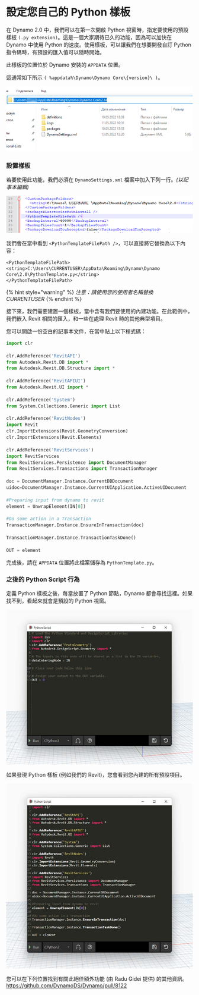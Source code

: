 # 設定您自己的 Python 樣板

在 Dynamo 2.0 中，我們可以在第一次開啟 Python 視窗時，指定要使用的預設樣板 `(.py extension)`。這是一個大家期待已久的功能，因為可以加快在 Dynamo 中使用 Python 的速度。使用樣板，可以讓我們在想要開發自訂 Python 指令碼時，有預設的匯入值可以隨時開始。

此樣板的位置位於 Dynamo 安裝的 `APPDATA` 位置。

這通常如下所示 `( %appdata%\Dynamo\Dynamo Core\{version}\ )`。

![](../images/8-3/3/pythontemplates-appdatafolderlocation.jpg)

### 設置樣板

若要使用此功能，我們必須在 `DynamoSettings.xml` 檔案中加入下列一行。_(以記事本編輯)_

![](../images/8-3/3/pythontemplates-dynamosettingsxmlfile.png)

我們會在當中看到 `<PythonTemplateFilePath />`，可以直接將它替換為以下內容：

```
<PythonTemplateFilePath>
<string>C:\Users\CURRENTUSER\AppData\Roaming\Dynamo\Dynamo Core\2.0\PythonTemplate.py</string>
</PythonTemplateFilePath>
```

{% hint style="warning" %} 
_注意：請使用您的使用者名稱替換 CURRENTUSER_ 
{% endhint %}

接下來，我們需要建置一個樣板，當中含有我們要使用的內建功能。在此範例中，我們嵌入 Revit 相關的匯入，和一些在處理 Revit 時的其他典型項目。

您可以開啟一份空白的記事本文件，在當中貼上以下程式碼：

``` py
import clr

clr.AddReference('RevitAPI')
from Autodesk.Revit.DB import *
from Autodesk.Revit.DB.Structure import *

clr.AddReference('RevitAPIUI')
from Autodesk.Revit.UI import *

clr.AddReference('System')
from System.Collections.Generic import List

clr.AddReference('RevitNodes')
import Revit
clr.ImportExtensions(Revit.GeometryConversion)
clr.ImportExtensions(Revit.Elements)

clr.AddReference('RevitServices')
import RevitServices
from RevitServices.Persistence import DocumentManager
from RevitServices.Transactions import TransactionManager

doc = DocumentManager.Instance.CurrentDBDocument
uidoc=DocumentManager.Instance.CurrentUIApplication.ActiveUIDocument

#Preparing input from dynamo to revit
element = UnwrapElement(IN[0])

#Do some action in a Transaction
TransactionManager.Instance.EnsureInTransaction(doc)

TransactionManager.Instance.TransactionTaskDone()

OUT = element
```

完成後，請在 `APPDATA` 位置將此檔案儲存為 `PythonTemplate.py`。

### 之後的 Python Script 行為

定義 Python 樣板之後，每當放置了 Python 節點，Dynamo 都會尋找這裡。如果找不到，看起來就會是預設的 Python 視窗。

![](../images/8-3/3/pythontemplates-beforesetuptemplate.jpg)

如果發現 Python 樣板 (例如我們的 Revit)，您會看到您內建的所有預設項目。

![](../images/8-3/3/pythontemplates-aftersetuptemplate.jpg)

您可以在下列位置找到有關此絕佳額外功能 (由 Radu Gidei 提供) 的其他資訊。https://github.com/DynamoDS/Dynamo/pull/8122
